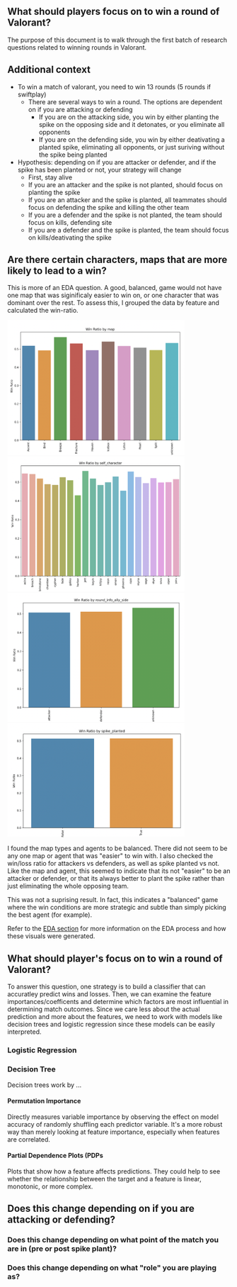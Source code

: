 ## What should players focus on to win a round of Valorant?
The purpose of this document is to walk through the first batch of research questions related to winning rounds in Valorant.

## Additional context
- To win a match of valorant, you need to win 13 rounds (5 rounds if swiftplay)
    - There are several ways to win a round. The options are dependent on if you are attacking or defending
        - If you are on the attacking side, you win by either planting the spike on the opposing side and it detonates, or you eliminate all opponents
        - If you are on the defending side, you win by either deativating a planted spike, eliminating all opponents, or just suriving without the spike being planted
- Hypothesis: depending on if you are attacker or defender, and if the spike has been planted or not, your strategy will change
    - First, stay alive
    - If you are an attacker and the spike is not planted, should focus on planting the spike
    - If you are an attacker and the spike is planted, all teammates should focus on defending the spike and killing the other team
    - If you are a defender and the spike is not planted, the team should focus on kills, defending site
    - If you are a defender and the spike is planted, the team should focus on kills/deativating the spike

## Are there certain characters, maps that are more likely to lead to a win?
This is more of an EDA question. A good, balanced, game would not have one map that was siginificaly easier to win on, or one character that was dominant over the rest. To assess this, I grouped the data by feature and calculated the win-ratio.

<img src="../imgs/wr_map.png" alt="win ratio map" width="400"/>
<img src="../imgs/wr_agent.png" alt="win ratio agent" width="400"/>
<img src="../imgs/wr_ad.png" alt="win ratio attack defend" width="400"/>
<img src="../imgs/wr_spike.png" alt="win ratio spike" width="400"/>

I found the map types and agents to be balanced. There did not seem to be any one map or agent that was "easier" to win with. I also checked the win/loss ratio for attackers vs defenders, as well as spike planted vs not. Like the map and agent, this seemed to indicate that its not "easier" to be an attacker or defender, or that its always better to plant the spike rather than just eliminating the whole opposing team. 

This was not a suprising result. In fact, this indicates a "balanced" game where the win conditions are more strategic and subtle than simply picking the best agent (for example). 

Refer to the [EDA section](eda.md) for more information on the EDA process and how these visuals were generated.

## What should player's focus on to win a round of Valorant?
To answer this question, one strategy is to build a classifier that can accuratley predict wins and losses. Then, we can examine the feature importances/coefficents and determine which factors are most influential in determining match outcomes. Since we care less about the actual prediction and more about the features, we need to work with models like decision trees and logistic regression since these models can be easily interpreted.

### Logistic Regression

### Decision Tree
Decision trees work by ...
#### Permutation Importance
Directly measures variable importance by observing the effect on model accuracy of randomly shuffling each predictor variable. It's a more robust way than merely looking at feature importance, especially when features are correlated.

#### Partial Dependence Plots (PDPs
Plots that show how a feature affects predictions. They could help to see whether the relationship between the target and a feature is linear, monotonic, or more complex.


## Does this change depending on if you are attacking or defending?

### Does this change depending on what point of the match you are in (pre or post spike plant)?

### Does this change depending on what "role" you are playing as?